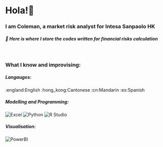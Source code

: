 <h1 align="left">Hola!👋</h1>
<h3 align="left">I am Coleman, a market risk analyst for Intesa Sanpaolo HK</h3>
<h5 align="left">🔭 Here is where I store the codes written for financial risks calculation</h5>
<br/>
<h3 align="left">What I know and improvising:</h3>
<h5 align="left">Langauges:</h5>
:england:English  :hong_kong:Cantonese  :cn:Mandarin  :es:Spanish

<h5 align="left">Modelling and Programming:</h5>

![Excel](https://img.shields.io/badge/Excel-microsoft?logo=Microsoft%20Excel&color=%23217346)
![Python](https://img.shields.io/badge/Python-3?logo=Python&labelColor=white&color=%233776AB)
![R Studio](https://img.shields.io/badge/R-Studio?logo=R&color=lightblue)

<h5 align="left">Visualisation:</h5>

![PowerBI](https://img.shields.io/badge/PowerBI-microsoft?logo=PowerBI&color=white)

<br/>
